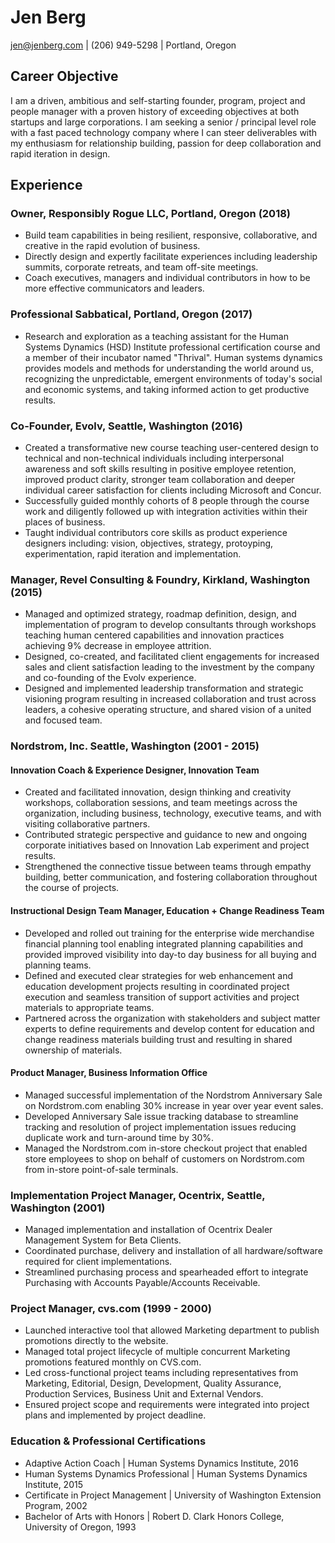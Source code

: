 # Jen Berg

jen@jenberg.com | (206) 949-5298 | Portland, Oregon

## Career Objective

I am a driven, ambitious and self-starting founder, program, project and people manager with a proven history of exceeding objectives at both startups and large corporations. I am seeking a senior / principal level role with a fast paced technology company where I can steer deliverables with my enthusiasm for relationship building, passion for deep collaboration and rapid iteration in design.

## Experience

### Owner, Responsibly Rogue LLC, Portland, Oregon (2018)

* Build team capabilities in being resilient, responsive, collaborative, and creative in the rapid evolution of business.
* Directly design and expertly facilitate experiences including leadership summits, corporate retreats, and team off-site meetings.
* Coach executives, managers and individual contributors in how to be more effective communicators and leaders.

### Professional Sabbatical, Portland, Oregon (2017)

* Research and exploration as a teaching assistant for the Human Systems Dynamics (HSD) Institute professional certification course and a member of their incubator named "Thrival". Human systems dynamics provides models and methods for understanding the world around us, recognizing the unpredictable, emergent environments of today's social and economic systems, and taking informed action to get productive results.

### Co-Founder, Evolv, Seattle, Washington (2016)

* Created a transformative new course teaching user-centered design to technical and non-technical individuals including interpersonal awareness and soft skills resulting in positive employee retention, improved product clarity, stronger team collaboration and deeper individual career satisfaction for clients including Microsoft and Concur.
* Successfully guided monthly cohorts of 8 people through the course work and diligently followed up with integration activities within their places of business.
* Taught individual contributors core skills as product experience designers including: vision, objectives, strategy, protoyping, experimentation, rapid iteration and implementation.

### Manager, Revel Consulting & Foundry, Kirkland, Washington (2015)

* Managed and optimized strategy, roadmap definition, design, and implementation of program to develop consultants through workshops teaching human centered capabilities and innovation practices achieving 9% decrease in employee attrition.
* Designed, co-created, and facilitated client engagements for increased sales and client satisfaction leading to the investment by the company and co-founding of the Evolv experience.
* Designed and implemented leadership transformation and strategic visioning program resulting in increased collaboration and trust across leaders, a cohesive operating structure, and shared vision of a united and focused team.

### Nordstrom, Inc. Seattle, Washington (2001 - 2015)

#### Innovation Coach & Experience Designer, Innovation Team

* Created and facilitated innovation, design thinking and creativity workshops, collaboration sessions, and team meetings across the organization, including business, technology, executive teams, and with visiting collaborative partners.
* Contributed strategic perspective and guidance to new and ongoing corporate initiatives based on Innovation Lab experiment and project results.
* Strengthened the connective tissue between teams through empathy building, better communication, and fostering collaboration throughout the course of projects.

#### Instructional Design Team Manager, Education + Change Readiness Team

* Developed and rolled out training for the enterprise wide merchandise financial planning tool enabling integrated planning capabilities and provided improved visibility into day-to day business for all buying and planning teams.
* Defined and executed clear strategies for web enhancement and education development projects resulting in coordinated project execution and seamless transition of support activities and project materials to appropriate teams.
* Partnered across the organization with stakeholders and subject matter experts to define requirements and develop content for education and change readiness materials building trust and resulting in shared ownership of materials.

#### Product Manager, Business Information Office

* Managed successful implementation of the Nordstrom Anniversary Sale on Nordstrom.com enabling 30% increase in year over year event sales.
* Developed Anniversary Sale issue tracking database to streamline tracking and resolution of project implementation issues reducing duplicate work and turn-around time by 30%.
* Managed the Nordstrom.com in-store checkout project that enabled store employees to shop on behalf of customers on Nordstrom.com from in-store point-of-sale terminals.

### Implementation Project Manager, Ocentrix, Seattle, Washington (2001)

* Managed implementation and installation of Ocentrix Dealer Management System for Beta Clients.
* Coordinated purchase, delivery and installation of all hardware/software required for client implementations.
* Streamlined purchasing process and spearheaded effort to integrate Purchasing with Accounts Payable/Accounts Receivable.

### Project Manager, cvs.com (1999 - 2000)

* Launched interactive tool that allowed Marketing department to publish promotions directly to the website. 
* Managed total project lifecycle of multiple concurrent Marketing promotions featured monthly on CVS.com. 
* Led cross-functional project teams including representatives from Marketing, Editorial, Design, Development, Quality Assurance, Production Services, Business Unit and External Vendors. 
* Ensured project scope and requirements were integrated into project plans and implemented by project deadline. 


### Education & Professional Certifications

* Adaptive Action Coach | Human Systems Dynamics Institute, 2016
* Human Systems Dynamics Professional | Human Systems Dynamics Institute, 2015
* Certificate in Project Management | University of Washington Extension Program, 2002
* Bachelor of Arts with Honors | Robert D. Clark Honors College, University of Oregon, 1993
